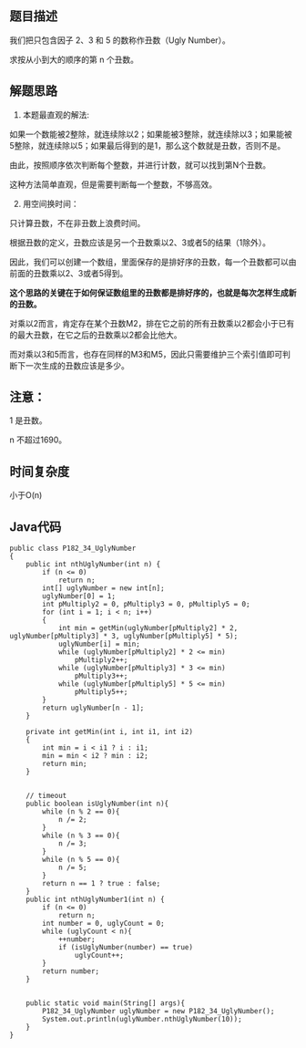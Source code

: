 ## 题目描述
我们把只包含因子 2、3 和 5 的数称作丑数（Ugly Number）。

求按从小到大的顺序的第 n 个丑数。

## 解题思路
1. 本题最直观的解法:

如果一个数能被2整除，就连续除以2；如果能被3整除，就连续除以3；如果能被5整除，就连续除以5；如果最后得到的是1，那么这个数就是丑数，否则不是。

由此，按照顺序依次判断每个整数，并进行计数，就可以找到第N个丑数。

这种方法简单直观，但是需要判断每一个整数，不够高效。

2. 用空间换时间：

只计算丑数，不在非丑数上浪费时间。

根据丑数的定义，丑数应该是另一个丑数乘以2、3或者5的结果（1除外）。

因此，我们可以创建一个数组，里面保存的是排好序的丑数，每一个丑数都可以由前面的丑数乘以2、3或者5得到。

**这个思路的关键在于如何保证数组里的丑数都是排好序的，也就是每次怎样生成新的丑数。**

对乘以2而言，肯定存在某个丑数M2，排在它之前的所有丑数乘以2都会小于已有的最大丑数，在它之后的丑数乘以2都会比他大。

而对乘以3和5而言，也存在同样的M3和M5，因此只需要维护三个索引值即可判断下一次生成的丑数应该是多少。

## 注意：
1 是丑数。

n 不超过1690。

## 时间复杂度
小于O(n)

## Java代码
```
public class P182_34_UglyNumber
{
    public int nthUglyNumber(int n) {
        if (n <= 0)
            return n;
        int[] uglyNumber = new int[n];
        uglyNumber[0] = 1;
        int pMultiply2 = 0, pMultiply3 = 0, pMultiply5 = 0;
        for (int i = 1; i < n; i++)
        {
            int min = getMin(uglyNumber[pMultiply2] * 2, uglyNumber[pMultiply3] * 3, uglyNumber[pMultiply5] * 5);
            uglyNumber[i] = min;
            while (uglyNumber[pMultiply2] * 2 <= min)
                pMultiply2++;
            while (uglyNumber[pMultiply3] * 3 <= min)
                pMultiply3++;
            while (uglyNumber[pMultiply5] * 5 <= min)
                pMultiply5++;
        }
        return uglyNumber[n - 1];
    }

    private int getMin(int i, int i1, int i2)
    {
        int min = i < i1 ? i : i1;
        min = min < i2 ? min : i2;
        return min;
    }


    // timeout
    public boolean isUglyNumber(int n){
        while (n % 2 == 0){
            n /= 2;
        }
        while (n % 3 == 0){
            n /= 3;
        }
        while (n % 5 == 0){
            n /= 5;
        }
        return n == 1 ? true : false;
    }
    public int nthUglyNumber1(int n) {
        if (n <= 0)
            return n;
        int number = 0, uglyCount = 0;
        while (uglyCount < n){
            ++number;
            if (isUglyNumber(number) == true)
                uglyCount++;
        }
        return number;
    }


    public static void main(String[] args){
        P182_34_UglyNumber uglyNumber = new P182_34_UglyNumber();
        System.out.println(uglyNumber.nthUglyNumber(10));
    }
}
```
